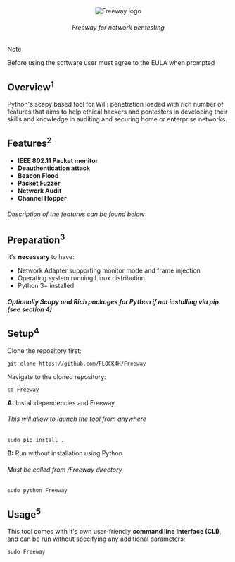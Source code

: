 <div align="center">
  <img src="https://github.com/FLOCK4H/Freeway/assets/161654571/85eb939d-0154-4767-8aab-c3a5e29b1d6f" alt="Freeway logo" />

  <h6>Freeway for network pentesting</h6>
</div>

> [!NOTE]
> Before using the software user must agree to the EULA when prompted


<h2><strong>Overview<sup>1</sup></strong></h2>
Python's scapy based tool for WiFi penetration loaded with rich number of features that aims to help ethical hackers and pentesters in developing their skills and knowledge in auditing and securing home or enterprise networks.

<strong><h2>Features<sup>2</sup></h2>

- IEEE 802.11 Packet monitor
- Deauthentication attack
- Beacon Flood
- Packet Fuzzer
- Network Audit
- Channel Hopper
</strong>

<h6>Description of the features can be found below</h6>

<strong><h2>Preparation<sup>3</sup></h2></strong>
It's **necessary** to have:
  - Network Adapter supporting monitor mode and frame injection
  - Operating system running Linux distribution
  - Python 3+ installed

<h5>Optionally Scapy and Rich packages for Python if not installing via pip (see section 4)</h5>

<strong><h2>Setup<sup>4</sup></h2></strong>

Clone the repository first:

    git clone https://github.com/FLOCK4H/Freeway

Navigate to the cloned repository:

    cd Freeway

<strong>A:</strong> Install dependencies and Freeway
<h6>This will allow to launch the tool from anywhere</h6>

    sudo pip install .

<strong>B:</strong> Run without installation using Python
<h6>Must be called from /Freeway directory</h6>

    sudo python Freeway

<strong><h2>Usage<sup>5</sup></h2></strong>

This tool comes with it's own user-friendly **command line interface (CLI)**, and can be run without specifying any additional parameters:

`sudo Freeway`












